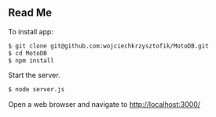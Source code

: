 ## Read Me

To install app:

```bash
$ git clone git@github.com:wojciechkrzysztofik/MotoDB.git
$ cd MotoDB
$ npm install
```

Start the server.

```bash
$ node server.js
```

Open a web browser and navigate to [http://localhost:3000/](http://127.0.0.1:3000/)
